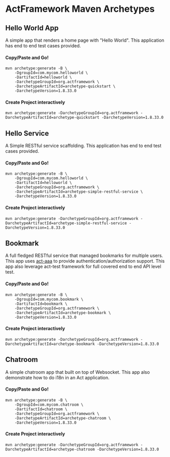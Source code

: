 # ActFramework Maven Archetypes

## Hello World App

A simple app that renders a home page with "Hello World". This application has end to end test cases provided. 

#### Copy/Paste and Go!

```
mvn archetype:generate -B \
    -DgroupId=com.mycom.helloworld \
    -DartifactId=helloworld \
    -DarchetypeGroupId=org.actframework \
    -DarchetypeArtifactId=archetype-quickstart \
    -DarchetypeVersion=1.8.33.0
```

#### Create Project interactively

```
mvn archetype:generate -DarchetypeGroupId=org.actframework -DarchetypeArtifactId=archetype-quickstart -DarchetypeVersion=1.8.33.0
```

## Hello Service

A Simple RESTful service scaffolding. This application has end to end test cases provided.

#### Copy/Paste and Go!

```
mvn archetype:generate -B \
    -DgroupId=com.mycom.helloworld \
    -DartifactId=helloworld \
    -DarchetypeGroupId=org.actframework \
    -DarchetypeArtifactId=archetype-simple-restful-service \
    -DarchetypeVersion=1.8.33.0
```

#### Create Project interactively

```
mvn archetype:generate -DarchetypeGroupId=org.actframework -DarchetypeArtifactId=archetype-simple-restful-service -DarchetypeVersion=1.8.33.0
```

## Bookmark

A full fledged RESTful service that managed bookmarks for multiple users. This app uses 
[act-aaa](https://github.com/actframework/act-aaa-plugin) to provide authentication/authorization support. This app also
leverage act-test framework for full covered end to end API level test.

#### Copy/Paste and Go!

```
mvn archetype:generate -B \
    -DgroupId=com.mycom.bookmark \
    -DartifactId=bookmark \
    -DarchetypeGroupId=org.actframework \
    -DarchetypeArtifactId=archetype-bookmark \
    -DarchetypeVersion=1.8.33.0
```

#### Create Project interactively

```
mvn archetype:generate -DarchetypeGroupId=org.actframework -DarchetypeArtifactId=archetype-bookmark -DarchetypeVersion=1.8.33.0
```

## Chatroom

A simple chatroom app that built on top of Websocket. This app also demonstrate how to do i18n in an Act application.

#### Copy/Paste and Go!

```
mvn archetype:generate -B \
    -DgroupId=com.mycom.chatroom \
    -DartifactId=chatroom \
    -DarchetypeGroupId=org.actframework \
    -DarchetypeArtifactId=archetype-chatroom \
    -DarchetypeVersion=1.8.33.0
```

#### Create Project interactively

```
mvn archetype:generate -DarchetypeGroupId=org.actframework -DarchetypeArtifactId=archetype-chatroom -DarchetypeVersion=1.8.33.0
```


